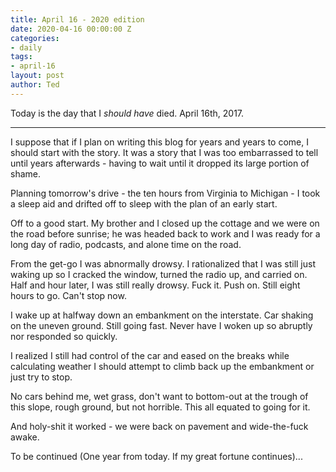 ```yaml
---
title: April 16 - 2020 edition
date: 2020-04-16 00:00:00 Z
categories:
- daily
tags:
- april-16
layout: post
author: Ted
---
```


Today is the day that I _should have_ died. April 16th, 2017.

---

I suppose that if I plan on writing this blog for years and years to come, I should start with the story. It was a story that I was too embarrassed to tell until years afterwards - having to wait until it dropped its large portion of shame.

Planning tomorrow's drive - the ten hours from Virginia to Michigan - I took a sleep aid and drifted off to sleep with the plan of an early start.

Off to a good start. My brother and I closed up the cottage and we were on the road before sunrise; he was headed back to work and I was ready for a long day of radio, podcasts, and alone time on the road.

From the get-go I was abnormally drowsy. I rationalized that I was still just waking up so I cracked the window, turned the radio up, and carried on. Half and hour later, I was still really drowsy. Fuck it. Push on. Still eight hours to go. Can't stop now.

I wake up at halfway down an embankment on the interstate. Car shaking on the uneven ground. Still going fast. Never have I woken up so abruptly nor responded so quickly.

I realized I still had control of the car and eased on the breaks while calculating weather I should attempt to climb back up the embankment or just try to stop.

No cars behind me, wet grass, don't want to bottom-out at the trough of this slope, rough ground, but not horrible. This all equated to going for it.

And holy-shit it worked - we were back on pavement and wide-the-fuck awake.

To be continued (One year from today. If my great fortune continues)...  
